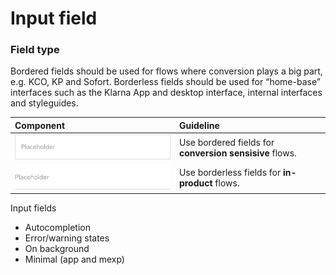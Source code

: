 # Input field

### Field type

Bordered fields should be used for flows where conversion plays a big part, e.g. KCO, KP and Sofort. Borderless fields should be used for “home-base” interfaces such as the Klarna App and desktop interface, internal interfaces and styleguides.

| Component | Guideline |
| :--- | :--- |
| ![](/assets/Field@1x.png) | Use bordered fields for **conversion sensisive** flows. |
| ![](/assets/Input@1x.png) | Use borderless fields for **in-product** flows. |





Input fields

* Autocompletion
* Error/warning states
* On background
* Minimal \(app and mexp\)



